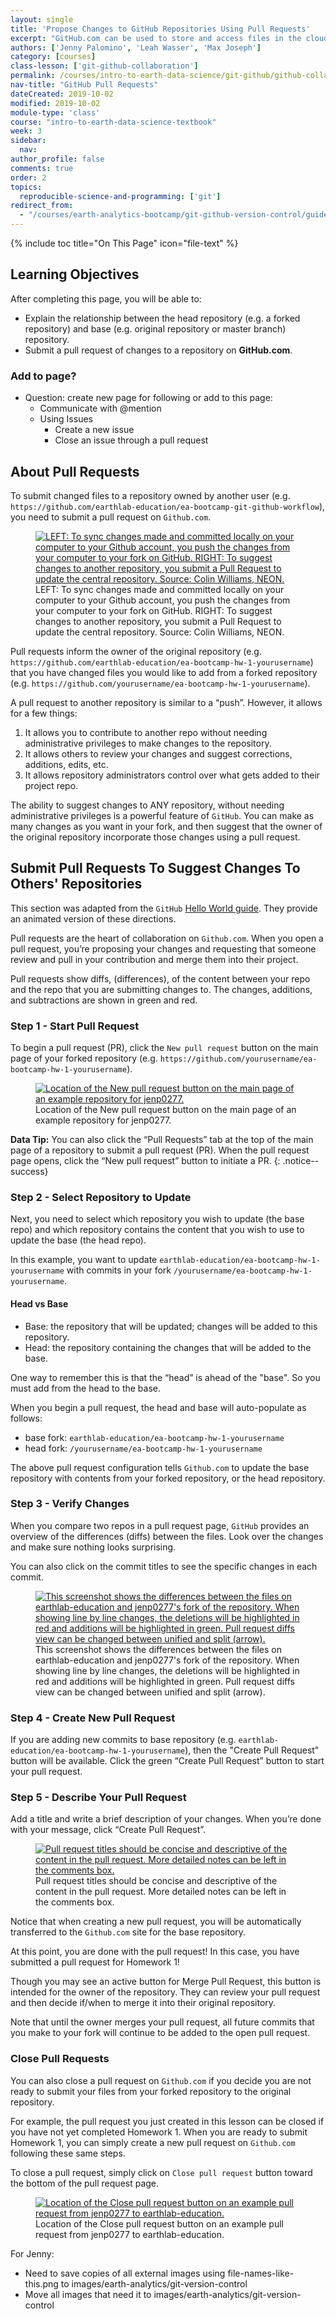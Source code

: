 ```yaml
---
layout: single
title: 'Propose Changes to GitHub Repositories Using Pull Requests'
excerpt: "GitHub.com can be used to store and access files in the cloud using GitHub repositories. Learn how to submit pull requests on GitHub.com to suggest changes to a GitHub repository."
authors: ['Jenny Palomino', 'Leah Wasser', 'Max Joseph']
category: [courses]
class-lesson: ['git-github-collaboration']
permalink: /courses/intro-to-earth-data-science/git-github/github-collaboration/pull-requests-to-propose-changes-github-repositories/
nav-title: "GitHub Pull Requests"
dateCreated: 2019-10-02
modified: 2019-10-02
module-type: 'class'
course: "intro-to-earth-data-science-textbook"
week: 3
sidebar:
  nav:
author_profile: false
comments: true
order: 2
topics:
  reproducible-science-and-programming: ['git']
redirect_from:
  - "/courses/earth-analytics-bootcamp/git-github-version-control/guided-activity-pull-request/"
---
```


{% include toc title="On This Page" icon="file-text" %}

<div class='notice--success' markdown="1">

## <i class="fa fa-graduation-cap" aria-hidden="true"></i> Learning Objectives

After completing this page, you will be able to:

* Explain the relationship between the head repository (e.g. a forked repository) and base (e.g. original repository or master branch) repository.
* Submit a pull request of changes to a repository on **GitHub.com**. 

</div>


### Add to page?
* Question: create new page for following or add to this page:
    * Communicate with @mention 
    * Using Issues
        * Create a new issue        
        * Close an issue through a pull request


## About Pull Requests

To submit changed files to a repository owned by another user (e.g. `https://github.com/earthlab-education/ea-bootcamp-git-github-workflow`), you need to submit a pull request on `Github.com`. 

<figure>
   <a href="{{ site.url }}/images/workshops/version-control/git-push-pr.png">
   <img src="{{ site.url }}/images/workshops/version-control/git-push-pr.png" alt="LEFT: To sync changes made and committed locally on your computer to your Github account, you push the changes from your computer to your fork on GitHub. RIGHT: To suggest changes to another repository, you submit a Pull Request to update the central repository. Source: Colin Williams, NEON."></a>
   <figcaption> LEFT: To sync changes made and committed locally on your computer to your Github account, you push the changes from your computer to your fork on GitHub. RIGHT: To suggest changes to another repository, you submit a Pull Request to update the central repository. Source: Colin Williams, NEON.
   </figcaption>
</figure>

Pull requests inform the owner of the original repository (e.g. `https://github.com/earthlab-education/ea-bootcamp-hw-1-yourusername`) that you have changed files you would like to add from a forked repository (e.g. `https://github.com/yourusername/ea-bootcamp-hw-1-yourusername`). 

A pull request to another repository is similar to a “push”. However, it allows for a few things:

1. It allows you to contribute to another repo without needing administrative privileges to make changes to the repository.
2. It allows others to review your changes and suggest corrections, additions, edits, etc.
3. It allows repository administrators control over what gets added to their project repo.

The ability to suggest changes to ANY repository, without needing administrative privileges is a powerful feature of `GitHub`. You can make as many changes as you want in your fork, and then suggest that the owner of the original repository incorporate those changes using a pull request.

## Submit Pull Requests To Suggest Changes To Others' Repositories

This section was adapted from the `GitHub` <a href="https://guides.github.com/activities/hello-world/" target = "_blank">Hello World guide</a>. They provide an animated version of these directions.

Pull requests are the heart of collaboration on `Github.com`. When you open a pull request, you’re proposing your changes and requesting that someone review and pull in your contribution and merge them into their project.

Pull requests show diffs, (differences), of the content between your repo and the repo that you are submitting changes to. The changes, additions, and subtractions are shown in green and red.


### Step 1 - Start Pull Request

To begin a pull request (PR), click the `New pull request` button on the main page of your forked repository (e.g. `https://github.com/yourusername/ea-bootcamp-hw-1-yourusername`).

<figure>
 <a href="{{ site.url }}/images/courses/earth-analytics/git/new-pull-request.png">
 <img src="{{ site.url }}/images/courses/earth-analytics/git/new-pull-request.png" alt="Location of the New pull request button on the main page of an example repository for jenp0277."></a>
 <figcaption> Location of the New pull request button on the main page of an example repository for jenp0277. 
 </figcaption>
</figure>

<i class="fa fa-star"></i> **Data Tip:** You can also click the “Pull Requests” tab at the top of the main page of a repository to submit a pull request (PR). When the pull request page opens, click the “New pull request” button to initiate a PR.
{: .notice--success}


### Step 2 - Select Repository to Update

Next, you need to select which repository you wish to update (the base repo) and which repository contains the content that you wish to use to update the base (the head repo). 

In this example, you want to update `earthlab-education/ea-bootcamp-hw-1-yourusername` with commits in your fork `/yourusername/ea-bootcamp-hw-1-yourusername`.

#### Head vs Base

* Base: the repository that will be updated; changes will be added to this repository.
* Head: the repository containing the changes that will be added to the base.

One way to remember this is that the “head” is ahead of the "base". So you must add from the head to the base.

When you begin a pull request, the head and base will auto-populate as follows:

* base fork: `earthlab-education/ea-bootcamp-hw-1-yourusername`
* head fork: `/yourusername/ea-bootcamp-hw-1-yourusername`

The above pull request configuration tells `Github.com` to update the base repository with contents from your forked repository, or the head repository.

### Step 3 - Verify Changes

When you compare two repos in a pull request page, `GitHub` provides an overview of the differences (diffs) between the files. Look over the changes and make sure nothing looks surprising. 

You can also click on the commit titles to see the specific changes in each commit. 

<figure>
 <a href="{{ site.url }}/images/courses/earth-analytics/git/diffs.png">
 <img src="{{ site.url }}/images/courses/earth-analytics/git/diffs.png" alt="This screenshot shows the differences between the files on earthlab-education and jenp0277's fork of the repository. When showing line by line changes, the deletions will be highlighted in red and additions will be highlighted in green. Pull request diffs view can be changed between unified and split (arrow)."></a>
 <figcaption> This screenshot shows the differences between the files on earthlab-education and jenp0277's fork of the repository. When showing line by line changes, the deletions will be highlighted in red and additions will be highlighted in green. Pull request diffs view can be changed between unified and split (arrow).
 </figcaption>
</figure>

### Step 4 - Create New Pull Request

If you are adding new commits to base repository (e.g. `earthlab-education/ea-bootcamp-hw-1-yourusername`), then the "Create Pull Request" button will be available. Click the green “Create Pull Request” button to start your pull request.

### Step 5 - Describe Your Pull Request

Add a title and write a brief description of your changes. When you’re done with your message, click “Create Pull Request”.


<figure>
 <a href="{{ site.url }}/images/courses/earth-analytics/git/create-pull-request.png">
 <img src="{{ site.url }}/images/courses/earth-analytics/git/create-pull-request.png" alt="Pull request titles should be concise and descriptive of the content in the pull request. More detailed notes can be left in the comments box."></a>
 <figcaption> Pull request titles should be concise and descriptive of the content in the pull request. More detailed notes can be left in the comments box.
 </figcaption>
</figure>

Notice that when creating a new pull request, you will be automatically transferred to the `Github.com` site for the base repository. 

At this point, you are done with the pull request! In this case, you have submitted a pull request for Homework 1!

Though you may see an active button for Merge Pull Request, this button is intended for the owner of the repository. They can review your pull request and then decide if/when to merge it into their original repository.

Note that until the owner merges your pull request, all future commits that you make to your fork will continue to be added to the open pull request. 


### Close Pull Requests

You can also close a pull request on `Github.com` if you decide you are not ready to submit your files from your forked repository to the original repository. 

For example, the pull request you just created in this lesson can be closed if you have not yet completed Homework 1. When you are ready to submit Homework 1, you can simply create a new pull request on `Github.com` following these same steps.

To close a pull request, simply click on `Close pull request` button toward the bottom of the pull request page.

<figure>
 <a href="{{ site.url }}/images/courses/earth-analytics/git/close-pull-request.png">
 <img src="{{ site.url }}/images/courses/earth-analytics/git/close-pull-request.png" alt="Location of the Close pull request button on an example pull request from jenp0277 to earthlab-education."></a>
 <figcaption> Location of the Close pull request button on an example pull request from jenp0277 to earthlab-education.
 </figcaption>
</figure>


For Jenny:
* Need to save copies of all external images using file-names-like-this.png to images/earth-analytics/git-version-control
* Move all images that need it to images/earth-analytics/git-version-control 

